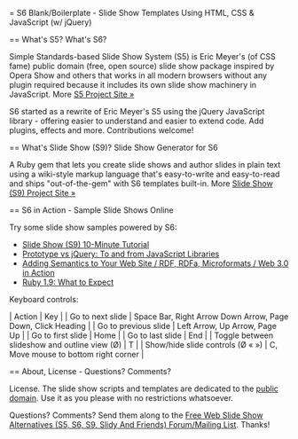 = S6 Blank/Boilerplate - Slide Show Templates Using HTML, CSS & JavaScript (w/ jQuery)

== What's S5? What's S6?

Simple Standards-based Slide Show System (S5) is Eric Meyer's (of CSS fame) public domain
(free, open source) slide show package inspired by Opera Show and others that works
in all modern browsers without any plugin required
because it includes its own slide show machinery in JavaScript.
More [S5 Project Site &raquo;](http://meyerweb.com/eric/tools/s5)

S6 started as a rewrite of Eric Meyer's S5 using the jQuery JavaScript library - offering
easier to understand and easier to extend code. Add plugins, effects and more.
Contributions welcome!

== What's Slide Show (S9)? Slide Show Generator for S6 

A Ruby gem that lets you create slide shows and author slides in plain text
using a wiki-style markup language that's easy-to-write and easy-to-read
and ships "out-of-the-gem" with S6 templates built-in.
More [Slide Show (S9) Project Site &raquo;](http://slideshow.rubyforge.org)

== S6 in Action - Sample Slide Shows Online

Try some slide show samples powered by S6:

- [Slide Show (S9) 10-Minute Tutorial](http://slideshow.rubyforge.org/tutorial.html)
- [Prototype vs jQuery: To and from JavaScript Libraries](http://slideshow.rubyforge.org/jquery.html)
- [Adding Semantics to Your Web Site / RDF, RDFa, Microformats / Web 3.0 in Action](http://slideshow.rubyforge.org/friends.html)
- [Ruby 1.9: What to Expect](http://slideshow.rubyforge.org/ruby19.html)

Keyboard controls:

| Action               | Key |
| Go to next slide     | Space Bar, Right Arrow Down Arrow, Page Down, Click Heading |
| Go to previous slide | Left Arrow, Up Arrow, Page Up |
| Go to first slide    | Home |
| Go to last slide     | End |
| Toggle between slideshow and outline view (&#216;) | T |
| Show/hide slide controls (&#216; &laquo; &raquo;)  | C, Move mouse to bottom right corner |

== About, License - Questions? Comments?

License. The slide show scripts and templates are dedicated
to the [public domain](http://creativecommons.org/licenses/publicdomain).
Use it as you please with no restrictions whatsoever.

Questions? Comments? Send them along to
the [Free Web Slide Show Alternatives (S5, S6, S9, Slidy And Friends) Forum/Mailing List](http://groups.google.com/group/webslideshow).
Thanks!